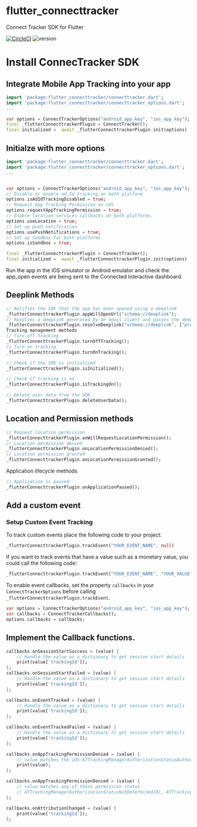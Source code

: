# flutter_connecttracker
 Connect Tracker SDK for Flutter

[![CircleCI](https://dl.circleci.com/status-badge/img/gh/connectedinteractive/connectsdk-flutter/tree/main.svg?style=svg&circle-token=1653876f99a5465000014bdc4909a2fdbef9d6a3)](https://dl.circleci.com/status-badge/redirect/gh/connectedinteractive/connectsdk-flutter/tree/main)
![version](https://img.shields.io/badge/version-1.1.0-blue)

# Install ConnecTracker SDK

## Integrate Mobile App Tracking into your app
```dart
import 'package:flutter_connecttracker/connecttracker.dart';
import 'package:flutter_connecttracker/connecttracker_options.dart';
...

var options = ConnectTrackerOptions("android_app_key", "ios_app_key");
final _flutterConnecttrackerPlugin = ConnectTracker();
final initialized =  await _flutterConnecttrackerPlugin.init(options) ?? false;
```

## Initialze with more options
``` dart
import 'package:flutter_connecttracker/connecttracker.dart';
import 'package:flutter_connecttracker/connecttracker_options.dart';
...


var options = ConnectTrackerOptions("android_app_key", "ios_app_key");
// Disable or enable ad Id tracking on both platform
options.isAdIdTrackingDisabled = true;
// Request App Tracking Permission on iOS
options.requestAppTrackingPermission = true;
// Enable location services callbacks on both platforms.
options.useLocation = true;
// Set up push notification
options.usePushNotifications = true;
// Set up Sandbox for both platforms
options.isSandbox = true;

final _flutterConnecttrackerPlugin = ConnectTracker();
final initialized =  await _flutterConnecttrackerPlugin.init(options) ?? false;
```
Run the app in the iOS simulator or Android emulator and check the app_open events are being sent to the Connected Interactive dashboard.

## Deeplink Methods
```dart
// Notifies the SDK that the app has been opened using a deeplink
_flutterConnecttrackerPlugin.appWillOpenUrl("schema://deeplink");
// Resolves a deeplink generated by an email client and passes the deeplink to the SDK
_flutterConnecttrackerPlugin.resolveDeeplink("schema://deeplink", ["prefix1", "prefix2"]);
Tracking management methods
// Turn off tracking
_flutterConnecttrackerPlugin.turnOffTracking();
// Turn on tracking
_flutterConnecttrackerPlugin.turnOnTracking();

// Check if the SDK is initialized
_flutterConnecttrackerPlugin.isInitialized();

// Check if tracking is on
_flutterConnecttrackerPlugin.isTrackingOn();

// Delete user data from the SDK
_flutterConnecttrackerPlugin.deleteUserData();
```

## Location and Permission methods
```dart
// Request location permission
_flutterConnecttrackerPlugin.onWillRequestLocationPermission();
// Location permission denied
_flutterConnecttrackerPlugin.onLocationPermissionDenied();
// Location permission granted
_flutterConnecttrackerPlugin.onLocationPermissionGranted();
```

Application lifecycle methods

```dart
// Application is paused
_flutterConnecttrackerPlugin.onApplicationPaused();
```

## Add a custom event
### Setup Custom Event Tracking
To track custom events place the following code to your project:
```dart
_flutterConnecttrackerPlugin.trackEvent("YOUR_EVENT_NAME", null)
```

If you want to track events that have a value such as a monetary value, you could call the following code:
```dart
_flutterConnecttrackerPlugin.trackEvent("YOUR_EVENT_NAME", "YOUR_VALUE")
```
To enable event callbacks, set the property `callbacks` in your `ConnectTrackerOptions` before calling `_flutterConnecttrackerPlugin.trackEvent`.
```dart
var options = ConnectTrackerOptions("android_app_key", "ios_app_key");
var callbacks = ConnectTrackerCallbacks();
options.callbacks = callbacks;
```

## Implement the Callback functions.

```dart
callbacks.onSessionStartSuccess = (value) {
    // Handle the value as a dictionary to get session start details
    print(value['trackingId']);
};
callbacks.onSessionStartFailed = (value) {
    // Handle the value as a dictionary to get session start details
    print(value['trackingId']);
};

callbacks.onEventTracked = (value) {
    // Handle the value as a dictionary to get session start details
    print(value['trackingId']);
};

callbacks.onEventTrackedFailed = (value) {
    // Handle the value as a dictionary to get session start details
    print(value['trackingId']);
};

callbacks.onAppTrackingPermissionDenied = (value) {
    // value matches the iOS ATTrackingManagerAuthorizationStatusAuthorized constant (3)
    print(value);
};

callbacks.onAppTrackingPermissionDenied = (value) {
    // value matches any of these permission status
    // ATTrackingManagerAuthorizationStatusNotDetermined(0), ATTrackingManagerAuthorizationStatusRestricted(1), ATTrackingManagerAuthorizationStatusDenied(3)
};

callbacks.onAttributionChanged = (value) {
    print(value['trackingId']);
};
```